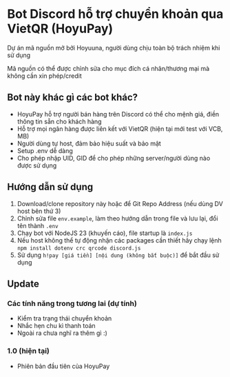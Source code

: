 # Bot Discord hỗ trợ chuyển khoản qua VietQR (HoyuPay)

Dự án mã nguồn mở bởi Hoyuuna, người dùng chịu toàn bộ trách nhiệm khi sử dụng

Mã nguồn có thể được chỉnh sửa cho mục đích cá nhân/thương mại mà không cần xin phép/credit

## Bot này khác gì các bot khác?

- HoyuPay hỗ trợ người bán hàng trên Discord có thể cho mệnh giá, điền thông tin sẵn cho khách hàng
- Hỗ trợ mọi ngân hàng được liên kết với VietQR (hiện tại mới test với VCB, MB)
- Người dùng tự host, đảm bảo hiệu suất và bảo mật
- Setup .env dễ dàng
- Cho phép nhập UID, GID để cho phép những server/người dùng nào được sử dụng

## Hướng dẫn sử dụng

1. Download/clone repository này hoặc để Git Repo Address (nếu dùng DV host bên thứ 3)
2. Chỉnh sửa file `env.example`, làm theo hướng dẫn trong file và lưu lại, đổi tên thành `.env`
3. Chạy bot với NodeJS 23 (khuyến cáo), file startup là `index.js`
4. Nếu host không thể tự động nhận các packages cần thiết hãy chạy lệnh `npm install dotenv crc qrcode discord.js`
5. Sử dụng `h!pay [giá tiền] [nội dung (không bắt buộc)]` để bắt đầu sử dụng

## Update

### Các tính năng trong tương lai (dự tính)

- Kiểm tra trạng thái chuyển khoản
- Nhắc hẹn chu kì thanh toán
- Ngoài ra chưa nghĩ ra thêm gì :)

### 1.0 (hiện tại)

- Phiên bản đầu tiên của HoyuPay
